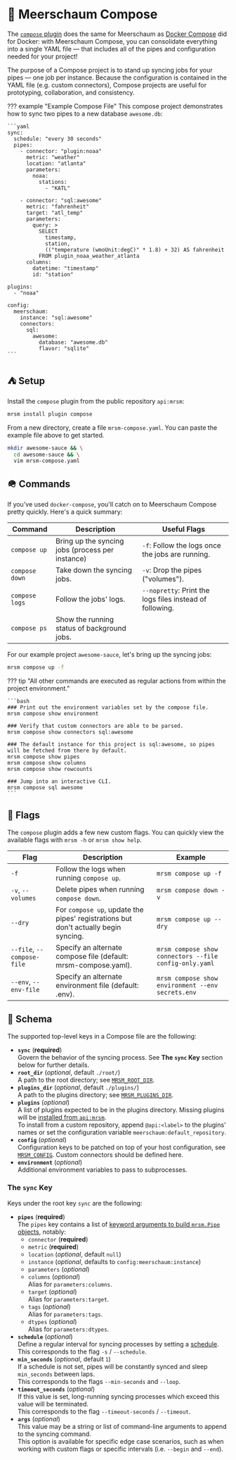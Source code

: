 # 🎼 Meerschaum Compose

The [`compose` plugin](https://github.com/bmeares/compose) does the same for Meerschaum as [Docker Compose](https://docs.docker.com/engine/reference/commandline/compose/) did for Docker: with Meerschaum Compose, you can consolidate everything into a single YAML file ― that includes all of the pipes and configuration needed for your project!

The purpose of a Compose project is to stand up syncing jobs for your pipes ― one job per instance. Because the configuration is contained in the YAML file (e.g. custom connectors), Compose projects are useful for prototyping, collaboration, and consistency.

??? example "Example Compose File"
    This compose project demonstrates how to sync two pipes to a new database `awesome.db`:

    ```yaml
    sync:
      schedule: "every 30 seconds"
      pipes:
        - connector: "plugin:noaa"
          metric: "weather"
          location: "atlanta"
          parameters:
            noaa:
              stations:
                - "KATL"

        - connector: "sql:awesome"
          metric: "fahrenheit"
          target: "atl_temp"
          parameters:
            query: >
              SELECT
                timestamp,
                station,
                (("temperature (wmoUnit:degC)" * 1.8) + 32) AS fahrenheit
              FROM plugin_noaa_weather_atlanta
          columns:
            datetime: "timestamp"
            id: "station"

    plugins:
      - "noaa"

    config:
      meerschaum:
        instance: "sql:awesome"
        connectors:
          sql:
            awesome:
              database: "awesome.db"
              flavor: "sqlite"
    ```

## ⛺ Setup

Install the `compose` plugin from the public repository `api:mrsm`:

```bash
mrsm install plugin compose
```

From a new directory, create a file `mrsm-compose.yaml`. You can paste the example file above to get started.

```bash
mkdir awesome-sauce && \
  cd awesome-sauce && \
  vim mrsm-compose.yaml
```

## 🪖 Commands

If you've used `docker-compose`, you'll catch on to Meerschaum Compose pretty quickly. Here's a quick summary:

Command | Description | Useful Flags
--|--|--
`compose up` | Bring up the syncing jobs (process per instance) | `-f`: Follow the logs once the jobs are running.
`compose down` | Take down the syncing jobs. | `-v`: Drop the pipes ("volumes").
`compose logs` | Follow the jobs' logs. | `--nopretty`: Print the logs files instead of following.
`compose ps` | Show the running status of background jobs.

For our example project `awesome-sauce`, let's bring up the syncing jobs:

```bash
mrsm compose up -f
```

??? tip "All other commands are executed as regular actions from within the project environment."

    ```bash
    ### Print out the environment variables set by the compose file.
    mrsm compose show environment

    ### Verify that custom connectors are able to be parsed.
    mrsm compose show connectors sql:awesome

    ### The default instance for this project is sql:awesome, so pipes will be fetched from there by default.
    mrsm compose show pipes
    mrsm compose show columns
    mrsm compose show rowcounts

    ### Jump into an interactive CLI.
    mrsm compose sql awesome
    ```

## 🎌 Flags

The `compose` plugin adds a few new custom flags. You can quickly view the available flags with `mrsm -h` or `mrsm show help`.

Flag | Description | Example
--|--|--
`-f` | Follow the logs when running `compose up`. | `mrsm compose up -f`
`-v`, `--volumes` | Delete pipes when running `compose down`. | `mrsm compose down -v`
`--dry` | For `compose up`, update the pipes' registrations but don't actually begin syncing. | `mrsm compose up --dry`
`--file`, `--compose-file` | Specify an alternate compose file (default: mrsm-compose.yaml). | `mrsm compose show connectors --file config-only.yaml`
`--env`, `--env-file` | Specify an alternate environment file (default: .env). | `mrsm compose show environment --env secrets.env`

## 🧬 Schema

The supported top-level keys in a Compose file are the following:

- **`sync`** (**required**)  
  Govern the behavior of the syncing process. See **The `sync` Key** section below for further details.
- **`root_dir`** (*optional*, default `./root/`)  
  A path to the root directory; see [`MRSM_ROOT_DIR`](/reference/environment/#mrsm_root_dir).
- **`plugins_dir`** (*optional*, default `./plugins/`)  
  A path to the plugins directory; see [`MRSM_PLUGINS_DIR`](/reference/environment/#mrsm_plugins_dir).
- **`plugins`** (*optional*)  
  A list of plugins expected to be in the plugins directory. Missing plugins will be [installed from `api:mrsm`](/reference/plugins/using-plugins/).  
  To install from a custom repository, append `@api:<label>` to the plugins' names or set the configuration variable `meerschaum:default_repository`.
- **`config`** (*optional*)  
  Configuration keys to be patched on top of your host configuration, see [`MRSM_CONFIG`](/reference/environment/#mrsm_config). Custom connectors should be defined here.
- **`environment`** (*optional*)  
  Additional environment variables to pass to subprocesses.

### The `sync` Key

Keys under the root key `sync` are the following:

- **`pipes`** (**required**)  
  The `pipes` key contains a list of [keyword arguments to build `mrsm.Pipe` objects](https://docs.meerschaum.io/index.html#meerschaum.Pipe), notably:
    - `connector` (**required**)
    - `metric` (**required**)
    - `location` (*optional*, default `null`)
    - `instance` (*optional*, defaults to `config:meerschaum:instance`)
    - `parameters` (*optional*)
    - `columns` (*optional*)  
      Alias for `parameters:columns`.
    - `target` (*optional*)  
      Alias for `parameters:target`.
    - `tags` (*optional*)  
      Alias for `parameters:tags`.
    - `dtypes` (*optional*)  
    Alias for `parameters:dtypes`.
- **`schedule`** (*optional*)  
  Define a regular interval for syncing processes by setting a [schedule](/reference/background-jobs/#schedules).  
  This corresponds to the flag `-s` / `--schedule`.
- **`min_seconds`** (*optional*, default `1`)  
  If a schedule is not set, pipes will be constantly synced and sleep `min_seconds` between laps.  
  This corresponds to the flags `--min-seconds` and `--loop`.
- **`timeout_seconds`** (*optional*)  
  If this value is set, long-running syncing processes which exceed this value will be terminated.  
  This corresponds to the flag `--timeout-seconds` / `--timeout`.
- **`args`** (*optional*)  
  This value may be a string or list of command-line arguments to append to the syncing command.  
  This option is available for specific edge case scenarios, such as when working with custom flags or specific intervals (i.e. `--begin` and `--end`).